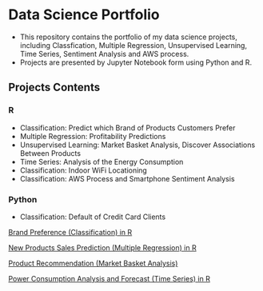# Data Science Portfolio
* This repository contains the portfolio of my data science projects, including Classfication, Multiple Regression, Unsupervised Learning, Time Series, Sentiment Analysis and AWS process. 
* Projects are presented by Jupyter Notebook form using Python and R. 

## Projects Contents
### R
* Classification: Predict which Brand of Products Customers Prefer
* Multiple Regression: Profitability Predictions 
* Unsupervised Learning: Market Basket Analysis, Discover Associations Between Products
* Time Series: Analysis of the Energy Consumption
* Classification: Indoor WiFi Locationing
* Classification: AWS Process and Smartphone Sentiment Analysis

### Python
* Classification: Default of Credit Card Clients


[Brand Preference (Classification) in R](https://github.com/snowlee26/Portfolio-/blob/master/Brand%20Preference(Classification).R)

[New Products Sales Prediction (Multiple Regression) in R](https://github.com/snowlee26/Portfolio-/blob/master/New%20Products%20Sales%20Prediction(Multiple%20Regression).R)

[Product Recommendation (Market Basket Analysis)](https://github.com/snowlee26/Portfolio-/blob/master/Products%20Rcommendations(Market%20Basket%20Analysis).R)

[Power Consumption Analysis and Forecast (Time Series) in R](https://github.com/snowlee26/Portfolio-/blob/master/Power%20Consumption%20Analysis.R)


